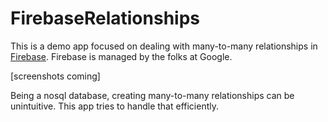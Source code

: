 # FirebaseRelationships

This is a demo app focused on dealing with many-to-many relationships in [Firebase](https://firebase.google.com). Firebase is managed by the folks at Google. 

[screenshots coming]

Being a nosql database, creating many-to-many relationships can be unintuitive. This app tries to handle that efficiently.
